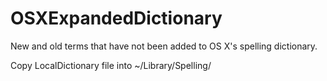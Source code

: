 # OSXExpandedDictionary
New and old terms that have not been added to OS X's spelling dictionary.

Copy LocalDictionary file into ~/Library/Spelling/
